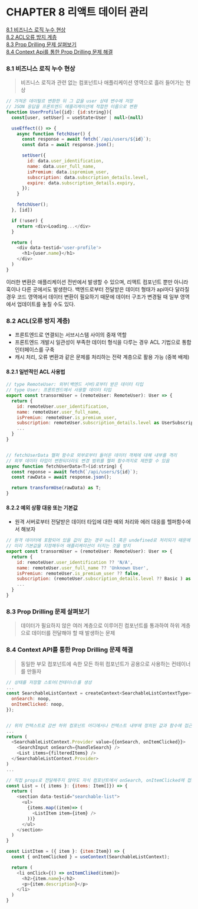 # CHAPTER 8 리액트 데이터 관리

[8.1 비즈니스 로직 누수 현상](#81-비즈니스-로직-누수-현상)   
[8.2 ACL오류 방지 계층](#82-acl오류-방지-계층)   
[8.3 Prop Drilling 문제 살펴보기](#83-prop-drilling-문제-살펴보기)   
[8.4 Context Api를 통한 Prop Drilling 문제 해결](#84-context-api를-통한-prop-drilling-문제-해결)   

### 8.1 비즈니스 로직 누수 현상
> 비즈니스 로직과 관련 없는 컴포넌트나 애플리케이션 영역으로 흘러 들어가는 현상
```javascript
// 가져온 데이털르 변환한 뒤 그 값을 user 상태 변수에 저장 
// JSON 응답을 프론트엔드 에플리케이션에 적합한 이름으로 변환
function UserProfile({id}: {id:string}){
  const[user, setUser] = useState<User | null>(null)

  useEffect(() => {
    async function fetchUser() {
      const response = await fetch(`/api/users/${id}`);
      const data = await response.json();

      setUser({
        id: data.user_identification,
        name: data.user_full_name,
        isPremium: data.ispremium_user,
        subscription: data.subscription_details.level,
        expire: data.subscription_details.expiry,
      });
    }

    fetchUser();
  }, [id])

  if (!user) {
    return <div>Loading...</div>
  }

  return (
    <div data-testid='user-profile'>
      <h1>{user.name}</h1>
    </div>
  )
}
```
이러한 변환은 애플리케이션 전반에서 발생할 수 있으며, 리액트 컴포넌트 뿐만 아니라 훅이나 다른 곳에서도 발생한다. 백엔드로부터 전달받은 데이터 형태가 api마다 달라질 경우 코드 영역에서 데이터 변환이 필요하기 때문에 데이터 구조가 변경될 때 일부 영역에서 업데이트를 놓칠 수도 있다.

### 8.2 ACL(오류 방지 계층)
- 프론트엔드로 연결되는 서브시스템 사이의 중재 역할
- 프론트엔드 개발시 일관성이 부족한 데이터 형식을 다루는 경우 ACL 기법으로 통합 인터페이스를 구축
- 캐시 처리, 오류 변환과 같은 문제를 처리하는 전략 계층으로 활용 가능 (중복 배제)

#### 8.2.1 일반적인 ACL 사용법

```javascript
// type RemoteUser: 외부(백엔드 서버)로부터 받은 데이터 타입
// type User: 프론트엔드에서 사용할 데이터 타입
export const transormUser = (remoteUser: RemoteUser): User => {
  return {
    id: remoteUser.user_identification,
    name: remoteUser.user_full_name,
    isPremiun: remoteUser.is_premium_user,
    subscription: remoteUser.subscription_details.level as UserSubscription,
    ...
  }
}


// fetchUserData 헬퍼 함수로 외부로부터 들어온 데이터 객체에 대해 내부를 격리
// 외부 데이터 타입이 변환되더라도 변경 범위를 헬퍼 함수까지로 제한할 수 있음
async function fetchUserData<T>(id:string) {
  const reponse = await fetch(`/api/users/${id}`);
  const rawData = await response.json();

  return transformUse(rawData) as T;
}
```

#### 8.2.2 예외 상황 대응 또는 기본값
- 원격 서버로부터 전달받은 데이터 타입에 대한 예외 처리와 에러 대응를 헬퍼함수에서 해보자
```javascript
// 원격 데이터에 포함되어 있을 값이 없는 경우 null 혹은 undefined로 처리되기 때문에
// 미리 기본값을 지정해두어 애플리케이션이 터지는 것을 방지
export const transormUser = (remoteUser: RemoteUser): User => {
  return {
    id: remoteUser.user_identification ?? 'N/A', 
    name: remoteUser.user_full_name ?? 'Unknown User',
    isPremiun: remoteUser.is_premium_user ?? false,
    subscription: (remoteUser.subscription_details.level ?? Basic ) as UserSubscription,
    ...
  }
}

```

### 8.3 Prop Drilling 문제 살펴보기
> 데이터가 필요하지 않은 여러 계층으로 이루어진 컴포넌트를 통과하여 하위 계층으로 데이터를 전달해야 할 때 발생하는 문제

### 8.4 Context API를 통한 Prop Drilling 문제 해결
> 동일한 부모 컴포넌트에 속한 모든 하위 컴포넌트가 공용으로 사용하는 컨테이너를 만들자
```javascript
// 상태를 저장할 스토어(컨테이너)를 생성
...
const SearchableListContext = createContext<SearchableListContextType>({
  onSearch: noop,
  onItemClicked: noop,
});


// 위의 컨텍스트로 감싼 하위 컴포넌트 어디에서나 컨텍스트 내부에 정의된 값과 함수에 접근할 수 있다
...
return (
  <SearchableListContext.Provider value={{onSearch, onItemClicked}}>
    <SearchInput onSearch={handleSearch} />
    <List items={filteredItems} />
  </SearchableListContext.Provider>
)
...

// 직접 props로 전달해주지 않아도 자식 컴포넌트에서 onSearch, onItemClicked에 접근 가능
const List = ({ items }: {items: Item[]}) => {
  return (
    <section data-testid="searchable-list">
      <ul>
        {items.map((item)=> (
          <ListItem item={item} />
        ))}
      </ul>
    </section>
  )
}

const ListItem = ({ item }: {item:Item}) => {
  const { onItemClicked } = useContext(SearchableListContext);

  return (
    <li onClick={() => onItemCliked(item)}>
      <h2>{item.name}</h2>
      <p>{item.description}</p>
    </li>
  )
}

```